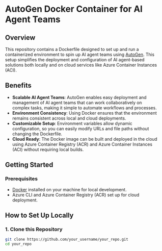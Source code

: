 # AutoGen Docker Container for AI Agent Teams

## Overview

This repository contains a Dockerfile designed to set up and run a containerized environment to spin up AI agent teams using [AutoGen](https://github.com/microsoft/autogen). This setup simplifies the deployment and configuration of AI agent-based solutions both locally and on cloud services like Azure Container Instances (ACI). 

## Benefits

- **Scalable AI Agent Teams**: AutoGen enables easy deployment and management of AI agent teams that can work collaboratively on complex tasks, making it simple to automate workflows and processes.
- **Environment Consistency**: Using Docker ensures that the environment remains consistent across local and cloud deployments.
- **Customizable Setup**: Environment variables allow dynamic configuration, so you can easily modify URLs and file paths without changing the Dockerfile.
- **Cloud Ready**: The Docker image can be built and deployed in the cloud using Azure Container Registry (ACR) and Azure Container Instances (ACI) without requiring local builds.

## Getting Started

### Prerequisites
- [Docker](https://docs.docker.com/get-docker/) installed on your machine for local development.
- Azure CLI and Azure Container Registry (ACR) set up for cloud deployment.

## How to Set Up Locally

### 1. Clone this Repository
```bash
git clone https://github.com/your_username/your_repo.git
cd your_repo
